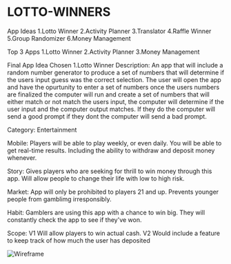 # LOTTO-WINNERS
App Ideas
1.Lotto Winner
2.Activity Planner
3.Translator
4.Raffle Winner
5.Group Randomizer
6.Money Management

Top 3 Apps
1.Lotto Winner
2.Activity Planner
3.Money Management

Final App Idea Chosen
1.Lotto Winner
Description: An app that will include a random number generator to produce a set of numbers that will determine if the users input guess was the correct selection. The user will open the app and have the opurtunity to enter a set of numbers once the users numbers are finalized the computer will run and create a set of numbers that will either match or not match the users input, the computer will determine if the user input and the computer output matches. If they do the computer will send a good prompt if they dont the computer will send a bad prompt.

Category: Entertainment

Mobile: Players will be able to play weekly, or even daily. You will be able to get real-time results. Including the ability to withdraw and deposit money whenever.

Story: Gives players who are seeking for thrill to win money through this app. Will allow people to change their life with low to high risk.

Market: App will only be prohibited to players 21 and up. Prevents younger people from gamblimg irresponsibly.

Habit: Gamblers are using this app with a chance to win big. They will constantly check the app to see if they've won.

Scope: V1 Will allow players to win actual cash. V2 Would include a feature to keep track of how much the user has deposited

![Wireframe](https://github.com/user-attachments/assets/705a8f55-3bab-42c9-bb80-f23611f1f101)
